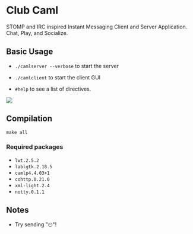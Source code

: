 # Club Caml

STOMP and IRC inspired Instant Messaging Client and Server Application. Chat,
Play, and Socialize.

## Basic Usage

- `./camlserver --verbose` to start the server

- `./camlclient` to start the client GUI

- `#help` to see a list of directives.

![]( https://raw.githubusercontent.com/yuhuanq/Club-Caml/master/ex.gif?token=AQYGq4f9ZEAuP60oT3vYrqc4PM1on-6oks5YTxQhwA==)

## Compilation

`make all`

### Required packages

- `lwt.2.5.2`
- `lablgtk.2.18.5`
- `camlp4.4.03+1`
- `cohttp.0.21.0`
- `xml-light.2.4`
- `notty.0.1.1`

## Notes

- Try sending "`😶`"!

